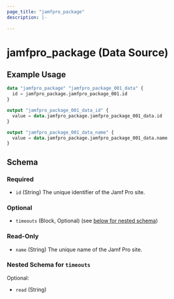 ```yaml
---
page_title: "jamfpro_package"
description: |-
  
---
```


# jamfpro_package (Data Source)


## Example Usage
```terraform
data "jamfpro_package" "jamfpro_package_001_data" {
  id = jamfpro_package.jamfpro_package_001.id
}

output "jamfpro_package_001_data_id" {
  value = data.jamfpro_package.jamfpro_package_001_data.id
}

output "jamfpro_package_001_data_name" {
  value = data.jamfpro_package.jamfpro_package_001_data.name
}
```

<!-- schema generated by tfplugindocs -->
## Schema

### Required

- `id` (String) The unique identifier of the Jamf Pro site.

### Optional

- `timeouts` (Block, Optional) (see [below for nested schema](#nestedblock--timeouts))

### Read-Only

- `name` (String) The unique name of the Jamf Pro site.

<a id="nestedblock--timeouts"></a>
### Nested Schema for `timeouts`

Optional:

- `read` (String)